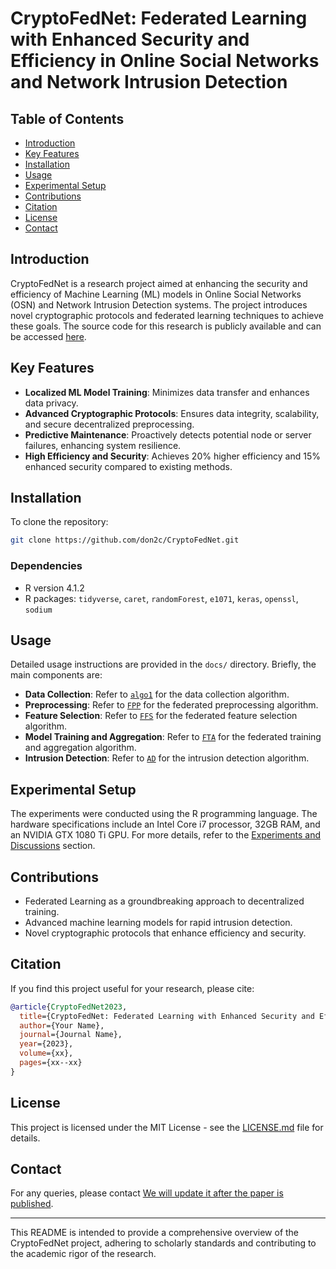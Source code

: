 # CryptoFedNet: Federated Learning with Enhanced Security and Efficiency in Online Social Networks and Network Intrusion Detection

## Table of Contents
- [Introduction](#introduction)
- [Key Features](#key-features)
- [Installation](#installation)
- [Usage](#usage)
- [Experimental Setup](#experimental-setup)
- [Contributions](#contributions)
- [Citation](#citation)
- [License](#license)
- [Contact](#contact)

## Introduction
CryptoFedNet is a research project aimed at enhancing the security and efficiency of Machine Learning (ML) models in Online Social Networks (OSN) and Network Intrusion Detection systems. The project introduces novel cryptographic protocols and federated learning techniques to achieve these goals. The source code for this research is publicly available and can be accessed [here](https://github.com/don2c/CryptoFedNet).

## Key Features
- **Localized ML Model Training**: Minimizes data transfer and enhances data privacy.
- **Advanced Cryptographic Protocols**: Ensures data integrity, scalability, and secure decentralized preprocessing.
- **Predictive Maintenance**: Proactively detects potential node or server failures, enhancing system resilience.
- **High Efficiency and Security**: Achieves 20% higher efficiency and 15% enhanced security compared to existing methods.

## Installation
To clone the repository:
```bash
git clone https://github.com/don2c/CryptoFedNet.git
```

### Dependencies
- R version 4.1.2
- R packages: `tidyverse`, `caret`, `randomForest`, `e1071`, `keras`, `openssl`, `sodium`

## Usage
Detailed usage instructions are provided in the `docs/` directory. Briefly, the main components are:

- **Data Collection**: Refer to [`algo1`](#algo1) for the data collection algorithm.
- **Preprocessing**: Refer to [`FPP`](#FPP) for the federated preprocessing algorithm.
- **Feature Selection**: Refer to [`FFS`](#FFS) for the federated feature selection algorithm.
- **Model Training and Aggregation**: Refer to [`FTA`](#FTA) for the federated training and aggregation algorithm.
- **Intrusion Detection**: Refer to [`AD`](#AD) for the intrusion detection algorithm.

## Experimental Setup
The experiments were conducted using the R programming language. The hardware specifications include an Intel Core i7 processor, 32GB RAM, and an NVIDIA GTX 1080 Ti GPU. For more details, refer to the [Experiments and Discussions](#Experiments-and-Discussions) section.

## Contributions
- Federated Learning as a groundbreaking approach to decentralized training.
- Advanced machine learning models for rapid intrusion detection.
- Novel cryptographic protocols that enhance efficiency and security.

## Citation
If you find this project useful for your research, please cite:

```bibtex
@article{CryptoFedNet2023,
  title={CryptoFedNet: Federated Learning with Enhanced Security and Efficiency in Online Social Networks and Network Intrusion Detection},
  author={Your Name},
  journal={Journal Name},
  year={2023},
  volume={xx},
  pages={xx--xx}
}
```

## License
This project is licensed under the MIT License - see the [LICENSE.md](LICENSE.md) file for details.

## Contact
For any queries, please contact [We will update it after the paper is published](mailto:your.email@example.com).

---

This README is intended to provide a comprehensive overview of the CryptoFedNet project, adhering to scholarly standards and contributing to the academic rigor of the research.

